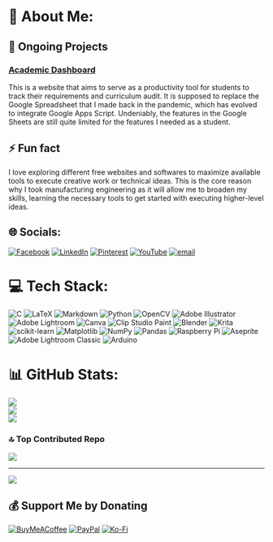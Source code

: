 # 💫 About Me:
## 🔭 Ongoing Projects
### [Academic Dashboard](https://github.com/ABagram/academic-dashboard)
This is a website that aims to serve as a productivity tool for students to track their requirements and curriculum audit. It is supposed to replace the Google Spreadsheet that I made back in the pandemic, which has evolved to integrate Google Apps Script. Undeniably, the features in the Google Sheets are still quite limited for the features I needed as a student.
## ⚡ Fun fact<br>
I love exploring different free websites and softwares to maximize available tools to execute creative work or technical ideas. This is the core reason why I took manufacturing engineering as it will allow me to broaden my skills, learning the necessary tools to get started with executing higher-level ideas.


## 🌐 Socials:
[![Facebook](https://img.shields.io/badge/Facebook-%231877F2.svg?logo=Facebook&logoColor=white)](https://facebook.com/marga.abasolo) [![LinkedIn](https://img.shields.io/badge/LinkedIn-%230077B5.svg?logo=linkedin&logoColor=white)](https://linkedin.com/in/maria-margarita-abasolo) [![Pinterest](https://img.shields.io/badge/Pinterest-%23E60023.svg?logo=Pinterest&logoColor=white)](https://pinterest.com/agramofarchives) [![YouTube](https://img.shields.io/badge/YouTube-%23FF0000.svg?logo=YouTube&logoColor=white)](https://youtube.com/@1gofarchives) [![email](https://img.shields.io/badge/Email-D14836?logo=gmail&logoColor=white)](mailto:marga.abasolo@gmail.com) 

# 💻 Tech Stack:
![C](https://img.shields.io/badge/c-%2300599C.svg?style=flat-square&logo=c&logoColor=white) ![LaTeX](https://img.shields.io/badge/latex-%23008080.svg?style=flat-square&logo=latex&logoColor=white) ![Markdown](https://img.shields.io/badge/markdown-%23000000.svg?style=flat-square&logo=markdown&logoColor=white) ![Python](https://img.shields.io/badge/python-3670A0?style=flat-square&logo=python&logoColor=ffdd54) ![OpenCV](https://img.shields.io/badge/opencv-%23white.svg?style=flat-square&logo=opencv&logoColor=white) ![Adobe Illustrator](https://img.shields.io/badge/adobe%20illustrator-%23FF9A00.svg?style=flat-square&logo=adobe%20illustrator&logoColor=white) ![Adobe Lightroom](https://img.shields.io/badge/Adobe%20Lightroom-31A8FF.svg?style=flat-square&logo=Adobe%20Lightroom&logoColor=white) ![Canva](https://img.shields.io/badge/Canva-%2300C4CC.svg?style=flat-square&logo=Canva&logoColor=white) ![Clip Studio Paint](https://img.shields.io/badge/ClipStudioPaint-%23CFD3D3.svg?style=flat-square&logo=ClipStudioPaint&logoColor=white) ![Blender](https://img.shields.io/badge/blender-%23F5792A.svg?style=flat-square&logo=blender&logoColor=white) ![Krita](https://img.shields.io/badge/Krita-203759?style=flat-square&logo=krita&logoColor=EEF37B) ![scikit-learn](https://img.shields.io/badge/scikit--learn-%23F7931E.svg?style=flat-square&logo=scikit-learn&logoColor=white) ![Matplotlib](https://img.shields.io/badge/Matplotlib-%23ffffff.svg?style=flat-square&logo=Matplotlib&logoColor=black) ![NumPy](https://img.shields.io/badge/numpy-%23013243.svg?style=flat-square&logo=numpy&logoColor=white) ![Pandas](https://img.shields.io/badge/pandas-%23150458.svg?style=flat-square&logo=pandas&logoColor=white) ![Raspberry Pi](https://img.shields.io/badge/-Raspberry_Pi-C51A4A?style=flat-square&logo=Raspberry-Pi) ![Aseprite](https://img.shields.io/badge/Aseprite-FFFFFF?style=flat-square&logo=Aseprite&logoColor=#7D929E) ![Adobe Lightroom Classic](https://img.shields.io/badge/Adobe%20Lightroom%20Classic-31A8FF.svg?style=flat-square&logo=Adobe%20Lightroom%20Classic&logoColor=white) ![Arduino](https://img.shields.io/badge/-Arduino-00979D?style=flat-square&logo=Arduino&logoColor=white)
# 📊 GitHub Stats:
![](https://github-readme-stats.vercel.app/api?username=ABagram&theme=dark&hide_border=true&include_all_commits=false&count_private=false)<br/>
![](https://nirzak-streak-stats.vercel.app/?user=ABagram&theme=dark&hide_border=true)<br/>
![](https://github-readme-stats.vercel.app/api/top-langs/?username=ABagram&theme=dark&hide_border=true&include_all_commits=false&count_private=false&layout=compact)

### 🔝 Top Contributed Repo
![](https://github-contributor-stats.vercel.app/api?username=ABagram&limit=5&theme=dark&combine_all_yearly_contributions=true)

---
[![](https://visitcount.itsvg.in/api?id=ABagram&icon=7&color=12)](https://visitcount.itsvg.in)

  ## 💰 Support Me by Donating
  [![BuyMeACoffee](https://img.shields.io/badge/Buy%20Me%20a%20Coffee-ffdd00?style=for-the-badge&logo=buy-me-a-coffee&logoColor=black)](https://buymeacoffee.com/agramofarchives) [![PayPal](https://img.shields.io/badge/PayPal-00457C?style=for-the-badge&logo=paypal&logoColor=white)](https://paypal.me/agramofarchives) [![Ko-Fi](https://img.shields.io/badge/Ko--fi-F16061?style=for-the-badge&logo=ko-fi&logoColor=white)](https://ko-fi.com/agramofarchives) 

  
<!-- Proudly created with GPRM ( https://gprm.itsvg.in ) -->
